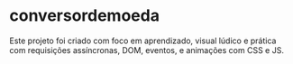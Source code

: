 # conversordemoeda
Este projeto foi criado com foco em aprendizado, visual lúdico e prática com requisições assíncronas, DOM, eventos, e animações com CSS e JS.
